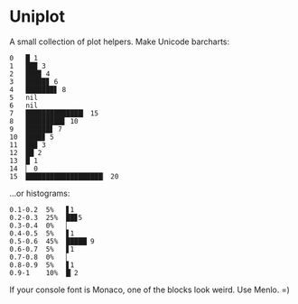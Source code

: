 # Uniplot

A small collection of plot helpers.  Make Unicode barcharts:

```
0   █ 1
1   ██▉ 3
2   ███▉ 4
3   █████▊ 6
4   ███████▋ 8
5   nil
6   nil
7   ██████████████▎ 15
8   █████████▋ 10
9   ██████▋ 7
10  ████▊ 5
11  ██▉ 3
12  ██ 2
13  █ 1
14  ▏ 0
15  ███████████████████▏ 20
```

...or histograms:

```
0.1-0.2  5%   ▋1
0.2-0.3  25%  ██▊5
0.3-0.4  0%   ▏
0.4-0.5  5%   ▋1
0.5-0.6  45%  █████▏9
0.6-0.7  5%   ▋1
0.7-0.8  0%   ▏
0.8-0.9  5%   ▋1
0.9-1    10%  █▏2
```

If your console font is Monaco, one of the blocks look weird. Use Menlo. =)
